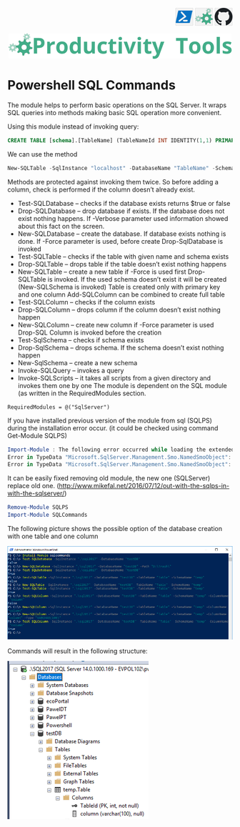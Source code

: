 <!--Category:PowerShell,SQL--> 
 <p align="right">
    <a href="https://www.powershellgallery.com/packages/ProductivityTools.PSSQLCommands/"><img src="Images/Header/Powershell_border_40px.png" /></a>
    <a href="http://productivitytools.tech/sql-commands/"><img src="Images/Header/ProductivityTools_green_40px_2.png" /><a> 
    <a href="https://github.com/pwujczyk/ProductivityTools.PSSQLCommands"><img src="Images/Header/Github_border_40px.png" /></a>
</p>
<p align="center">
    <a href="http://http://productivitytools.tech/">
        <img src="Images/Header/LogoTitle_green_500px.png" />
    </a>
</p>


# Powershell SQL Commands

The module helps to perform basic operations on the SQL Server. It wraps SQL queries into methods making basic SQL operation more convenient.

<!--more-->

Using this module instead of invoking query:

```SQL
CREATE TABLE [schema].[TableName] (TableNameId INT IDENTITY(1,1) PRIMARY KEY
```

We can use the method

```Powershell
New-SQLTable -SqlInstance "localhost" -DatabaseName "TableName" -SchemaName "schema"
```

Methods are protected against invoking them twice. So before adding a column, check is performed if the column doesn’t already exist.

- Test-SQLDatabase – checks if the database exists returns $true or false
- Drop-SQLDatabase – drop database if exists. If the database does not exist nothing happens. If -Verbose parameter used information showed about this fact on the screen.
- New-SQLDatabase – create the database. If database exists nothing is done. If -Force parameter is used, before create Drop-SqlDatabase is invoked
- Test-SQLTable – checks if the table with given name and schema exists
- Drop-SQLTable – drops table if the table doesn’t exist nothing happens
- New-SQLTable – create a new table if -Force is used first Drop-SQLTable is invoked. If the used schema doesn’t exist it will be created (New-SQLSchema is invoked) Table is created only with primary key and one column Add-SQLColumn can be combined to create full table
- Test-SQLColumn – checks if the column exists
- Drop-SQLColumn – drops column if the column doesn’t exist nothing happen
- New-SQLColumn – create new column if -Force parameter is used Drop-SQL Column is invoked before the creation
- Test-SqlSchema – checks if schema exists
- Drop-SqlSchema – drops schema. If the schema doesn’t exist nothing happen
- New-SqlSchema – create a new schema
- Invoke-SQLQuery – invokes a query
- Invoke-SQLScripts  – it takes all scripts from a given directory and invokes them one by one
The module is dependent on the SQL module (as written in the RequiredModules section.

```
RequiredModules = @("SqlServer")
```

If you have installed previous version of the module from sql (SQLPS) during the installation error occur. (it could be checked using command Get-Module SQLPS)

```powershell
Import-Module : The following error occurred while loading the extended type data file: Error in TypeData "Microsoft.SqlServer.Management.Smo.NamedSmoObject": The member DefaultKeyPropertySet is already present.
Error in TypeData "Microsoft.SqlServer.Management.Smo.NamedSmoObject": The member DefaultDisplayPropertySet is already present.
Error in TypeData "Microsoft.SqlServer.Management.Smo.NamedSmoObject": The member DefaultDisplayProperty is already present.
```

It can be easily fixed removing old module, the new one (SQLServer) replace old one. (http://www.mikefal.net/2016/07/12/out-with-the-sqlps-in-with-the-sqlserver/)

```powershell
Remove-Module SQLPS 
Import-Module SQLCommands
```

The following picture shows the possible option of the database creation with one table and one column

<!--og-image-->
![Powershell SQL Commands](Images/Commands.png)

Commands will result in the following structure:

![Managment studio](Images/Database.png)